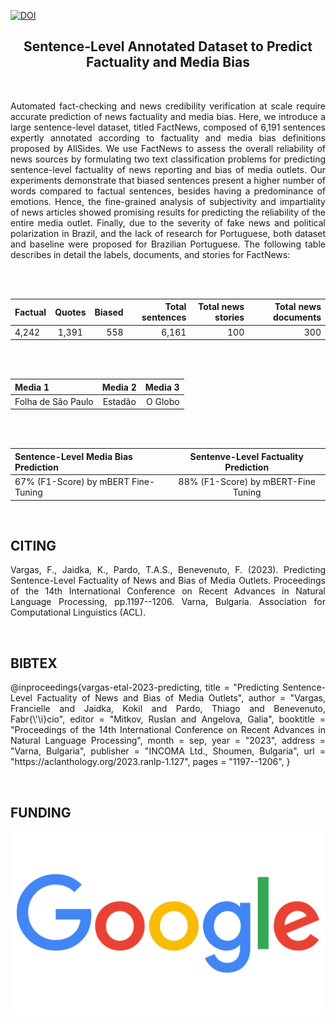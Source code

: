 [![DOI](https://zenodo.org/badge/DOI/10.5281/zenodo.10794023.svg)](https://doi.org/10.5281/zenodo.10794023)

<h2 align="center"> Sentence-Level Annotated Dataset to Predict Factuality and Media Bias </h2>  

</br>
<p align="justify">Automated fact-checking and news credibility verification at scale require accurate prediction of news factuality and media bias. Here, we introduce a large sentence-level dataset, titled FactNews, composed of 6,191 sentences expertly annotated according to factuality and media bias definitions proposed by AllSides. We use FactNews to assess the overall reliability of news sources by formulating two text classification problems for predicting sentence-level factuality of news reporting and bias of media outlets. Our experiments demonstrate that biased sentences present a higher number of words compared to factual sentences, besides having a predominance of emotions. Hence, the fine-grained analysis of subjectivity and impartiality of news articles showed promising results for predicting the reliability of the entire media outlet. Finally, due to the severity of fake news and political polarization in Brazil, and the lack of research for Portuguese, both dataset and baseline were proposed for Brazilian Portuguese. The following table describes in detail the labels, documents, and stories for FactNews: </p>
</br>

</br>
<div align="center">

| Factual| Quotes | Biased | Total sentences | Total news stories | Total news documents |
| :---   | :---:  |   ---: |            ---: |               ---: |                  ---: |
| 4,242  | 1,391  | 558    | 6,161           | 100                | 300                   |

</div>
</br>

</br>
<div align="center">

| Media 1        | Media 2  | Media 3 | 
| :---           | :---:    |   ---: |  
| Folha de São Paulo   | Estadão  | O Globo    | 
</div>
</br>

</br>
<div align="center">

| Sentence-Level Media Bias Prediction   | Sentenve-Level Factuality Prediction  |
| :---                                   | :---:    |   
| 67% (F1-Score) by mBERT Fine-Tuning    | 88% (F1-Score) by mBERT-Fine Tuning  | 
</div>
</br>


<h2 align="left"> CITING </h2>
<p align="justify">
Vargas, F., Jaidka, K., Pardo, T.A.S., Benevenuto, F. (2023). Predicting Sentence-Level Factuality of News and Bias of Media Outlets. Proceedings of the 14th International Conference on Recent Advances in Natural Language Processing, pp.1197--1206. Varna, Bulgaria. Association for Computational Linguistics (ACL). 
</p>

<br>

<h2 align="left"> BIBTEX </h2>
<p align="justify">
@inproceedings{vargas-etal-2023-predicting,
    title = "Predicting Sentence-Level Factuality of News and Bias of Media Outlets",
    author = "Vargas, Francielle  and
      Jaidka, Kokil  and
      Pardo, Thiago  and
      Benevenuto, Fabr{\'\i}cio",
    editor = "Mitkov, Ruslan  and
      Angelova, Galia",
    booktitle = "Proceedings of the 14th International Conference on Recent Advances in Natural Language Processing",
    month = sep,
    year = "2023",
    address = "Varna, Bulgaria",
    publisher = "INCOMA Ltd., Shoumen, Bulgaria",
    url = "https://aclanthology.org/2023.ranlp-1.127",
    pages = "1197--1206",
    }
 </p> 
<br>


<h2 align="left"> FUNDING </h2>

![SSC-logo-300x171](https://github.com/franciellevargas/franciellevargas.github.io/blob/38268e9e159641a4361a00fe165e6d5d4d76a2d0/img/google-logo.png)


</br>


